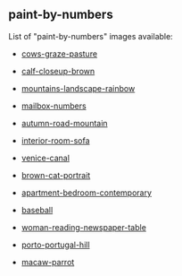 ## paint-by-numbers

List of "paint-by-numbers" images available:

- [cows-graze-pasture](
https://fccm2.github.io/paint-by-numbers/cows-graze-pasture/cows-graze-pasture.html)

- [calf-closeup-brown](
https://fccm2.github.io/paint-by-numbers/calf-closeup-brown/calf-closeup-brown.html)

- [mountains-landscape-rainbow](
https://fccm2.github.io/paint-by-numbers/mountains-landscape-rainbow/mountains-landscape-rainbow.html)

- [mailbox-numbers](
https://fccm2.github.io/paint-by-numbers/mailbox-numbers/mailbox-numbers.html)

- [autumn-road-mountain](
https://fccm2.github.io/paint-by-numbers/autumn-road-mountain/autumn-road-mountain.html)

- [interior-room-sofa](
https://fccm2.github.io/paint-by-numbers/interior-room-sofa/interior-room-sofa.html)

- [venice-canal](
https://fccm2.github.io/paint-by-numbers/venice-canal/venice-canal.html)

- [brown-cat-portrait](
https://fccm2.github.io/paint-by-numbers/brown-cat-portrait/brown-cat-portrait.html)

- [apartment-bedroom-contemporary](
https://fccm2.github.io/paint-by-numbers/apartment-bedroom-contemporary/apartment-bedroom-contemporary.html)

- [baseball](
https://fccm2.github.io/paint-by-numbers/baseball/baseball-.html)

- [woman-reading-newspaper-table](
https://fccm2.github.io/paint-by-numbers/woman-reading-newspaper-table/woman-reading-newspaper-table.html)

- [porto-portugal-hill](
https://fccm2.github.io/paint-by-numbers/porto-portugal-hill/porto-portugal-hill.html)

- [macaw-parrot](
https://fccm2.github.io/paint-by-numbers/macaw-parrot/macaw-parrot.html)

